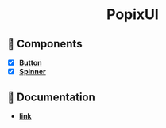 <h1 align="center">PopixUI</h1>

## 🎨 Components

- [x] **[Button](https://popix-ui.vercel.app/button)**
- [x] **[Spinner](https://popix-ui.vercel.app/spinner)**

## 📝 Documentation

- **[link](https://popix-ui.vercel.app/)**